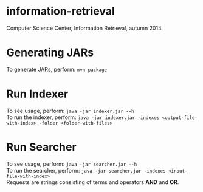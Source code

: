 information-retrieval
=====================
Computer Science Center, Information Retrieval, autumn 2014

# Generating JARs
To generate JARs, perform: `mvn package`

# Run Indexer
To see usage, perform: `java -jar indexer.jar --h`<br>
To run the indexer, perform: `java -jar indexer.jar -indexes <output-file-with-index> -folder <folder-with-files>`

# Run Searcher
To see usage, perform: `java -jar searcher.jar --h`<br>
To run the searcher, perform: `java -jar searcher.jar -indexes <input-file-with-index>`<br>
Requests are strings consisting of terms and operators **AND** and **OR**.
